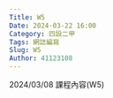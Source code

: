 ```yaml
---
Title: W5
Date: 2024-03-22 16:00
Category: 四設二甲
Tags: 網誌編寫
Slug: W5
Author: 41123108
---
```


2024/03/08 課程內容(W5)

<!-- PELICAN_END_SUMMARY -->

# 
# 
